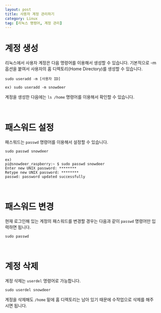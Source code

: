 ```yaml
---
layout: post
title: 사용자 계정 관리하기
category: Linux
tag: [리눅스 명령어, 계정 관리]
---
```


# 계정 생성

리눅스에서 사용자 계정은 다음 명령어를 이용해서 생성할 수 있습니다.
기본적으로 -m 옵션을 붙여서 사용자의 홈 디렉토리(Home Directory)를 생성할 수 
있습니다.

~~~
sudo useradd -m [사용자 ID]

ex) sudo useradd -m snowdeer
~~~

계정을 생성한 다음에는 `ls /home` 명령어를 이용해서 확인할 수 있습니다.

<br>

# 패스워드 설정

패스워드는 `passwd` 명령어를 이용해서 설정할 수 있습니다.

~~~
sudo passwd snowdeer

ex)
pi@snowdeer_raspberry:~ $ sudo passwd snowdeer
Enter new UNIX password: ********
Retype new UNIX password: ********
passwd: password updated successfully
~~~

<br>

# 패스워드 변경

현재 로그인해 있는 계정의 패스워드를 변경할 경우는 다음과 같이 `passwd` 명령어만
입력하면 됩니다.

~~~
sudo passwd
~~~


<br>

# 계정 삭제

계정 삭제는 `userdel` 명령어로 가능합니다.
~~~
sudo userdel snowdeer
~~~

계정을 삭제해도 `/home` 밑에 홈 디렉토리는 남아 있기 때문에 수작업으로 
삭제를 해주시면 됩니다.